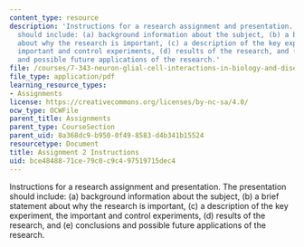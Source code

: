 ```yaml
---
content_type: resource
description: 'Instructions for a research assignment and presentation. The presentation
  should include: (a) background information about the subject, (b) a brief statement
  about why the research is important, (c) a description of the key experiment, the
  important and control experiments, (d) results of the research, and (e) conclusions
  and possible future applications of the research.'
file: /courses/7-343-neuron-glial-cell-interactions-in-biology-and-disease-spring-2007/bce4848871ce79c0c9c497519715dec4_assignment2inst.pdf
file_type: application/pdf
learning_resource_types:
- Assignments
license: https://creativecommons.org/licenses/by-nc-sa/4.0/
ocw_type: OCWFile
parent_title: Assignments
parent_type: CourseSection
parent_uid: 8a368dc9-b950-0f49-8583-d4b341b15524
resourcetype: Document
title: Assignment 2 Instructions
uid: bce48488-71ce-79c0-c9c4-97519715dec4
---
```

Instructions for a research assignment and presentation. The presentation should include: (a) background information about the subject, (b) a brief statement about why the research is important, (c) a description of the key experiment, the important and control experiments, (d) results of the research, and (e) conclusions and possible future applications of the research.